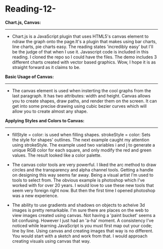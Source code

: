# Reading-12-

**Chart.js, Canvas:**
___________________________________________________________________________

- Chart.js is a JavaScript plugin that uses HTML5's canvas element to 
 ndraw the graph onto the page.It's a plugin that makes using bar 
 charts, line charts, pie charts easy. The reading states 'incredibly 
 easy' but I'll be the judge of that when I use it. Javascript code 
 is included in this reading. I cloned the repo so I could have the files.
 The demo includes 3 different charts created with vector based graphics. 
 Wow, I hope it is as straight forward as it claims to be.


**Basic Usage of Canvas:**
___________________________________________________________________________


- The canvas element is used when insterting the cool graphs from the
  last paragraph. It has two attributes: width and height. Canvas allows
  you to create shapes, draw paths, and render them on the screen. It can 
  get into some precise drawing using cubic bezier curves which will allow 
  you to create almost any shape.


**Applying Styles and Colors to Canvas:**
___________________________________________________________________________


- fillStyle = color: is used when filling shapes. strokeStyle = color: Sets
  the style for shapes' outlines. The next example caught my attention using 
  strokeStyle. The example used two variables i and j to generate a unique RGB 
  color for each square, and only modify the red and green values. The result 
  looked like a color palette.

- The canvas color tools are very powerful. I liked the arc method to draw 
  circles and the transparency and alpha channel tools. Getting a handle on 
  designing this way seems far away. Being a visual artist I'm used to tools 
  to select from. The obvious example is photoshop which I've worked with for 
  over 20 years. I would love to use these new tools that seem very foreign 
  right now. But then the first time I opened photoshop was a new experience.


- The ability to use gradients and shadows on objects to acheive 3d images is
  pretty remarkable. I'm sure there are places on the web to view images created
  using canvas. Not having a 'paint bucket' seems a bit confusing. However I just
  had an 'a-ha' moment. A consistency I've noticed while learning JavaScript is 
  you must first map out your code; line by line. Using canvas and creating images 
  that way is no different. You would start with a sketch and work from that. 
  I would approach creating visuals using canvas that way.




